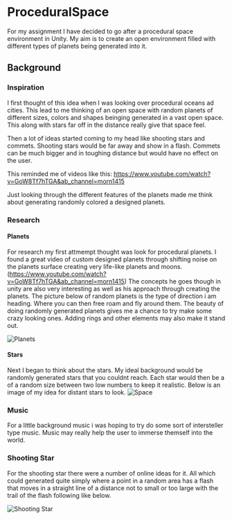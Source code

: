 # ProceduralSpace
For my assignment I have decided to go after a procedural space environment in Unity. My aim is to create an open environment filled with different types of planets being generated into it. 

## Background

### Inspiration

I first thought of this idea when I was looking over procedural oceans ad cities. This lead to me thinking of an open 
space with random planets of different sizes, colors and shapes beinging generated in a vast open space. This along with stars far off in the distance really give that space feel. 

Then a lot of ideas started coming to my head like shooting stars and commets. Shooting stars would be far away and show in a flash. Commets can be much bigger and in toughing distance but would have no effect on the user. 

This reminded me of videos like this:
https://www.youtube.com/watch?v=GoW8Tf7hTGA&ab_channel=morn1415

Just looking through the different features of the planets made me think about generating randomly colored a designed planets.



### Research

#### Planets
For research my first attmempt thought was look for procedural planets. I found a great video of custom designed planets through shifting noise 
on the planets surface creating very life-like planets and moons. (https://www.youtube.com/watch?v=GoW8Tf7hTGA&ab_channel=morn1415)
The concepts he goes though in unity are also very interesting as well as his approach through creating the planets.
The picture below of random planets is the type of direction i am heading. Where you can then free roam and fly around them. 
The beauty of doing randomly generated planets gives me a chance to try make some crazy looking ones. Adding rings and other elements may also make it stand out.

![Planets](https://3dwarehouse.sketchup.com/warehouse/v1.0/publiccontent/f93a35cd-6d14-41a5-ab59-4c8ae905f951)


#### Stars
Next I began to think about the stars. My ideal background would be randomly generated stars that you couldnt reach. 
Each star would then be a of a random size between two low numbers to keep it realistic. Below is an image of my idea for distant stars to look.
![Space](https://sm.mashable.com/t/mashable_in/photo/default/nasa-galaxy_9pu4.960.jpg)

### Music
For a little background music i was hoping to try do some sort of intersteller type music. Music may really help the user to immerse themself into the world.

### Shooting Star
For the shooting star there were a number of online ideas for it. All which could generated quite simply where a point in a random area has a flash that moves in a straight line of a distance not to small or too large with the trail of the flash following like below.

![Shooting Star](https://specials-images.forbesimg.com/imageserve/1134640769/960x0.jpg?cropX1=0&cropX2=3999&cropY1=560&cropY2=2436)

